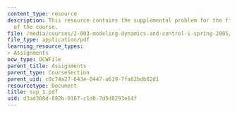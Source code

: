 ```yaml
---
content_type: resource
description: This resource contains the supplemental problem for the first assignment
  of the course.
file: /media/courses/2-003-modeling-dynamics-and-control-i-spring-2005/d3ad308d892b0167c1d07d5d0293e14f_sup_1.pdf
file_type: application/pdf
learning_resource_types:
- Assignments
ocw_type: OCWFile
parent_title: Assignments
parent_type: CourseSection
parent_uid: c0c74a27-643e-0447-a619-7fa62bdb82d1
resourcetype: Document
title: sup_1.pdf
uid: d3ad308d-892b-0167-c1d0-7d5d0293e14f
---
```

